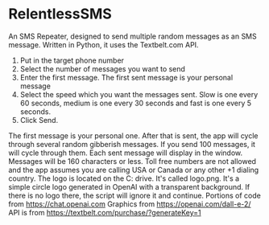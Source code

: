 # RelentlessSMS
An SMS Repeater, designed to send multiple random messages as an SMS message. Written in Python, it uses the Textbelt.com API. 
1. Put in the target phone number
2. Select the number of messages you want to send
3. Enter the first message. The first sent message is your personal message
4. Select the speed which you want the messages sent. Slow is one every 60 seconds, medium is one every 30 seconds and fast is one every 5 seconds.
5. Click Send.

The first message is your personal one. After that is sent, the app will cycle through several random gibberish messages. If you send 100 messages, it will cycle through them. Each sent message will display in the window. Messages will be 160 characters or less. Toll free numbers are not allowed and the app assumes you are calling USA or Canada or any other +1 dialing country.
The logo is located on the C: drive. It's called logo.png. It's a simple circle logo generated in OpenAI with a transparent background. If there is no logo there, the script will ignore it and continue.
Portions of code from https://chat.openai.com
Graphics from https://openai.com/dall-e-2/
API is from https://textbelt.com/purchase/?generateKey=1
